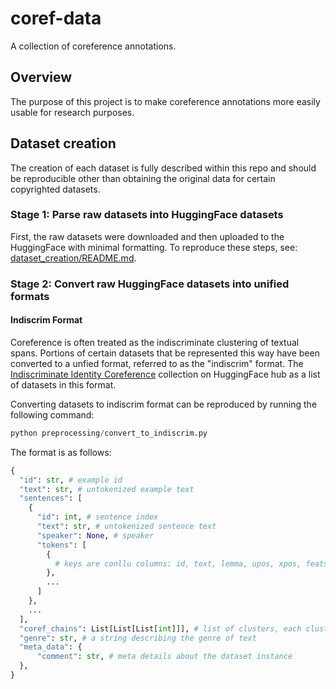 # coref-data
A collection of coreference annotations.

## Overview

The purpose of this project is to make coreference annotations more easily usable for research purposes.

## Dataset creation

The creation of each dataset is fully described within this repo and should be reproducible other than obtaining the original data for certain copyrighted datasets.

### Stage 1: Parse raw datasets into HuggingFace datasets

First, the raw datasets were downloaded and then uploaded to the HuggingFace with minimal formatting. To reproduce these steps, see: [dataset_creation/README.md](dataset_creation/README.md).

### Stage 2: Convert raw HuggingFace datasets into unified formats

#### Indiscrim Format

Coreference is often treated as the indiscriminate clustering of textual spans. 
Portions of certain datasets that be represented this way have been converted to a unfied format, referred to as the "indiscrim" format.
The [Indiscriminate Identity Coreference](https://huggingface.co/collections/coref-data/indiscriminate-identity-coreference-65a7f336c46ce42ef5655570) collection on HuggingFace hub as a list of datasets in this format.

Converting datasets to indiscrim format can be reproduced by running the following command:

```python
python preprocessing/convert_to_indiscrim.py
```

The format is as follows:

```python
{
  "id": str, # example id
  "text": str, # untokenized example text
  "sentences": [
    {
      "id": int, # sentence index
      "text": str, # untokenized sentence text
      "speaker": None, # speaker
      "tokens": [
        {
          # keys are conllu columns: id, text, lemma, upos, xpos, feats, head, deprel, deps, misc
        },
        ...
      ]
    },
    ...
  ],
  "coref_chains": List[List[List[int]]], # list of clusters, each cluster is a list of mentions, each mention is a span represented as [sent, start, end] inclusive
  "genre": str, # a string describing the genre of text
  "meta_data": {
      "comment": str, # meta details about the dataset instance
  },
}
```